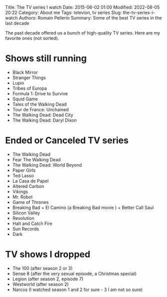Title: The TV series I watch
Date: 2015-06-02 01:00
Modified: 2022-08-05 20:22
Category: About me
Tags: televion, tv series
Slug: the-tv-series-i-watch
Authors: Romain Pellerin
Summary: Some of the best TV series in the last decade

The past decade offered us a bunch of high-quality TV series. Here are my favorite ones (not sorted).

# Shows still running

- Black Mirror
- Stranger Things
- Lupin
- Tribes of Europa
- Formula 1: Drive to Survive
- Squid Game
- Tales of the Walking Dead
- Tour de France: Unchained
- The Walking Dead: Dead City
- The Walking Dead: Daryl Dixon

# Ended or Canceled TV series

- The Walking Dead
- Fear The Walking Dead
- The Walking Dead: World Beyond
- Paper Girls
- Ted Lasso
- La Casa de Papel
- Altered Carbon
- Vikings
- Mr. Robot
- Game of Thrones
- Breaking Bad + El Camino (a Breaking Bad movie ) + Better Call Saul
- Silicon Valley
- Revolution
- Halt and Catch Fire
- Sun Records
- Dark

# TV shows I dropped

- The 100 (after season 2 or 3)
- Sense 8 (after the very sexual episode, a Christmas special)
- Legion (after season 2, episode 7)
- Westworld (after season 2)
- Narcos (I watched season 1 and 2 for sure - 3 I am not so sure)
